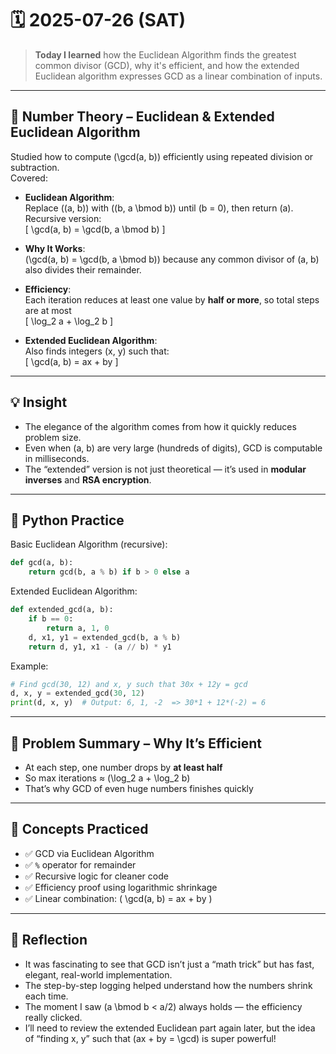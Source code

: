 # 🗓️ 2025-07-26 (SAT)

> **Today I learned** how the Euclidean Algorithm finds the greatest common divisor (GCD), why it's efficient, and how the extended Euclidean algorithm expresses GCD as a linear combination of inputs.

---

## 📘 Number Theory – Euclidean & Extended Euclidean Algorithm

Studied how to compute \(\gcd(a, b)\) efficiently using repeated division or subtraction.  
Covered:

- **Euclidean Algorithm**:  
  Replace \((a, b)\) with \((b, a \bmod b)\) until \(b = 0\), then return \(a\).  
  Recursive version:  
  \[
  \gcd(a, b) = \gcd(b, a \bmod b)
  \]

- **Why It Works**:  
  \(\gcd(a, b) = \gcd(b, a \bmod b)\) because any common divisor of \(a, b\) also divides their remainder.

- **Efficiency**:  
  Each iteration reduces at least one value by **half or more**, so total steps are at most  
  \[
  \log_2 a + \log_2 b
  \]

- **Extended Euclidean Algorithm**:  
  Also finds integers \(x, y\) such that:  
  \[
  \gcd(a, b) = ax + by
  \]

---

## 💡 Insight

- The elegance of the algorithm comes from how it quickly reduces problem size.
- Even when \(a, b\) are very large (hundreds of digits), GCD is computable in milliseconds.
- The “extended” version is not just theoretical — it’s used in **modular inverses** and **RSA encryption**.

---

## 🐍 Python Practice

Basic Euclidean Algorithm (recursive):

```python
def gcd(a, b):
    return gcd(b, a % b) if b > 0 else a
```

Extended Euclidean Algorithm:

```python
def extended_gcd(a, b):
    if b == 0:
        return a, 1, 0
    d, x1, y1 = extended_gcd(b, a % b)
    return d, y1, x1 - (a // b) * y1
```

Example:

```python
# Find gcd(30, 12) and x, y such that 30x + 12y = gcd
d, x, y = extended_gcd(30, 12)
print(d, x, y)  # Output: 6, 1, -2  => 30*1 + 12*(-2) = 6
```

---

## 📄 Problem Summary – Why It’s Efficient

- At each step, one number drops by **at least half**  
- So max iterations ≈ \(\log_2 a + \log_2 b\)
- That’s why GCD of even huge numbers finishes quickly

---

## 🧠 Concepts Practiced

- ✅ GCD via Euclidean Algorithm  
- ✅ `%` operator for remainder  
- ✅ Recursive logic for cleaner code  
- ✅ Efficiency proof using logarithmic shrinkage  
- ✅ Linear combination: \( \gcd(a, b) = ax + by \)

---

## 🧠 Reflection

- It was fascinating to see that GCD isn’t just a “math trick” but has fast, elegant, real-world implementation.  
- The step-by-step logging helped understand how the numbers shrink each time.  
- The moment I saw \(a \bmod b < a/2\) always holds — the efficiency really clicked.  
- I’ll need to review the extended Euclidean part again later, but the idea of “finding x, y” such that \(ax + by = \gcd\) is super powerful!
